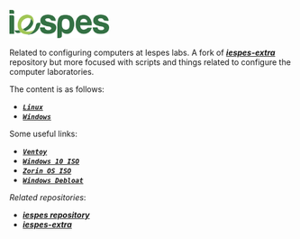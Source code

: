 [iespes]: https://www.iespes.com.br "Instituto Esperança de Ensino Superior"
[**_iespes repository_**]: https://github.com/dreisss/iespes "To store and organize projects and things made while I was studying at Iespes."
[**_iespes-extra_**]: https://github.com/dreisss/iespes-extra "Complementar repository to Iespes repository."

[<img height="50px" src="https://raw.githubusercontent.com/dreisss/iespes-extra/main/design/logos/logo.svg" />][iespes]

Related to configuring computers at Iespes labs. A fork of [**_iespes-extra_**]
repository but more focused with scripts and things related to configure the
computer laboratories.

The content is as follows:

- [**_`Linux`_**](./linux/)
- [**_`Windows`_**](./windows/)

Some useful links:

- [**_`Ventoy`_**](https://github.com/ventoy/Ventoy/releases)
- [**_`Windows 10 ISO`_**](https://www.microsoft.com/pt-br/software-download/windows10ISO)
- [**_`Zorin OS ISO`_**](https://zorin.com/os/download/)
- [**_`Windows Debloat`_**](https://github.com/LeDragoX/Win-Debloat-Tools)

_Related repositories_:

- [**_iespes repository_**]
- [**_iespes-extra_**]
